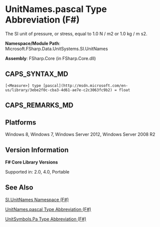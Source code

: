 # UnitNames.pascal Type Abbreviation (F#)

The SI unit of pressure, or stress, equal to 1.0 N / m2 or 1.0 kg / m s2.

**Namespace/Module Path**: Microsoft.FSharp.Data.UnitSystems.SI.UnitNames

**Assembly**: FSharp.Core (in FSharp.Core.dll)


## CAPS_SYNTAX_MD

```
[<Measure>] type [pascal](http://msdn.microsoft.com/en-us/library/3ebe2f0c-cba3-4d61-ae7e-c2c3063fc9b2) = float
```

## CAPS_REMARKS_MD

## Platforms
Windows 8, Windows 7, Windows Server 2012, Windows Server 2008 R2


## Version Information
**F# Core Library Versions**

Supported in: 2.0, 4.0, Portable




## See Also
[SI.UnitNames Namespace &#40;F&#35;&#41;](SI.UnitNames+Namespace+%28F%23%29.md)

[UnitNames.pascal Type Abbreviation &#40;F&#35;&#41;](UnitNames.pascal+Type+Abbreviation+%28F%23%29.md)

[UnitSymbols.Pa Type Abbreviation &#40;F&#35;&#41;](UnitSymbols.Pa+Type+Abbreviation+%28F%23%29.md)

